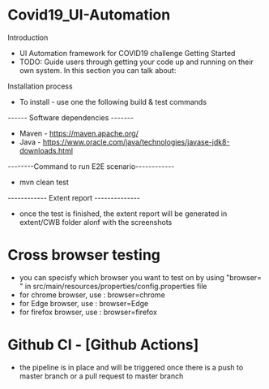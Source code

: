 # Covid19_UI-Automation

Introduction
-  UI Automation framework for COVID19 challenge
Getting Started
- TODO: Guide users through getting your code up and running on their own system. In this section you can talk about:

Installation process
- To install - use one the following build & test commands


------ Software dependencies -------
- Maven - https://maven.apache.org/ 
- Java - https://www.oracle.com/java/technologies/javase-jdk8-downloads.html 



--------Command to run E2E scenario------------
- mvn clean test 


------------ Extent report --------------
- once the test is finished, the extent report will be generated in extent/CWB folder alonf with the screenshots


# Cross browser testing

- you can specisfy which browser you want to test on by using "browser=  " in src/main/resources/properties/config.properties file
- for chrome browser, use : browser=chrome
- for Edge browser, use : browser=Edge
- for firefox browser, use : browser=firefox

# Github CI - [Github Actions]

- the pipeline is in place and will be triggered once there is a push to master branch or a pull request to master branch 
